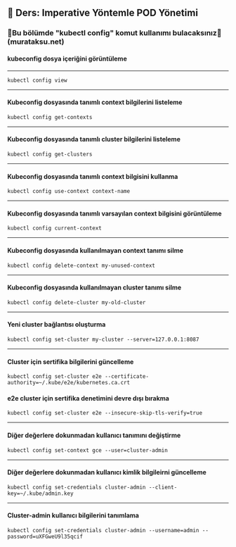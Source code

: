 ## 🧑 Ders: Imperative Yöntemle POD Yönetimi

### 📗Bu bölümde "kubectl config" komut kullanımı bulacaksınız📗(murataksu.net)

#### kubeconfig dosya içeriğini görüntüleme
***
```
kubectl config view
```
***
#### Kubeconfig dosyasında tanımlı context bilgilerini listeleme
```
kubectl config get-contexts
```
***
#### Kubeconfig dosyasında tanımlı cluster bilgilerini listeleme
```
kubectl config get-clusters
```
***
#### Kubeconfig dosyasında tanımlı context bilgisini kullanma
```
kubectl config use-context context-name
```
***
#### Kubeconfig dosyasında tanımlı varsayılan context bilgisini görüntüleme
```
kubectl config current-context
```
***
#### Kubeconfig dosyasında kullanılmayan context tanımı silme
```
kubectl config delete-context my-unused-context
```
***
#### Kubeconfig dosyasında kullanılmayan cluster tanımı silme
```
kubectl config delete-cluster my-old-cluster
```
***
#### Yeni cluster bağlantısı oluşturma
```
kubectl config set-cluster my-cluster --server=127.0.0.1:8087
```
***
#### Cluster için sertifika bilgilerini güncelleme
```
kubectl config set-cluster e2e --certificate-authority=~/.kube/e2e/kubernetes.ca.crt
```
#### e2e cluster için  sertifika denetimini devre dışı bırakma
```
kubectl config set-cluster e2e --insecure-skip-tls-verify=true
```
***
#### Diğer değerlere dokunmadan kullanıcı tanımını değiştirme
```
kubectl config set-context gce --user=cluster-admin
```
***
#### Diğer değerlere dokunmadan kullanıcı kimlik bilgileirni güncelleme
```
kubectl config set-credentials cluster-admin --client-key=~/.kube/admin.key
```
***
#### Cluster-admin kullanıcı bilgilerini tanımlama
```
kubectl config set-credentials cluster-admin --username=admin --password=uXFGweU9l35qcif
```
